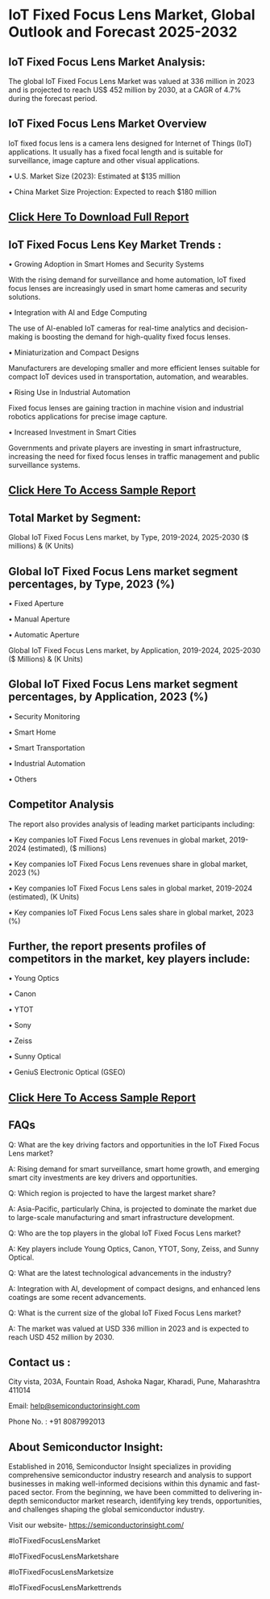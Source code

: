 IoT Fixed Focus Lens Market, Global Outlook and Forecast 2025-2032
=
IoT Fixed Focus Lens Market Analysis:
-
The global IoT Fixed Focus Lens Market was valued at 336 million in 2023 and is projected to reach US$ 452 million by 2030, at a CAGR of 4.7% during the forecast period.

IoT Fixed Focus Lens Market Overview
-
IoT fixed focus lens is a camera lens designed for Internet of Things (IoT) applications. It usually has a fixed focal length and is suitable for surveillance, image capture and other visual applications.

•	U.S. Market Size (2023): Estimated at $135 million

•	China Market Size Projection: Expected to reach $180 million

[Click Here To Download Full Report](https://semiconductorinsight.com/report/iot-fixed-focus-lens-market/)
-
IoT Fixed Focus Lens Key Market Trends  :
-
•	Growing Adoption in Smart Homes and Security Systems

With the rising demand for surveillance and home automation, IoT fixed focus lenses are increasingly used in smart home cameras and security solutions.

•	Integration with AI and Edge Computing

The use of AI-enabled IoT cameras for real-time analytics and decision-making is boosting the demand for high-quality fixed focus lenses.

•	Miniaturization and Compact Designs

Manufacturers are developing smaller and more efficient lenses suitable for compact IoT devices used in transportation, automation, and wearables.

•	Rising Use in Industrial Automation

Fixed focus lenses are gaining traction in machine vision and industrial robotics applications for precise image capture.

•	Increased Investment in Smart Cities

Governments and private players are investing in smart infrastructure, increasing the need for fixed focus lenses in traffic management and public surveillance systems.

[Click Here To Access Sample Report](https://semiconductorinsight.com/download-sample-report/?product_id=92785)
-
Total Market by Segment:
-
Global IoT Fixed Focus Lens market, by Type, 2019-2024, 2025-2030 ($ millions) & (K Units)

Global IoT Fixed Focus Lens market segment percentages, by Type, 2023 (%)
-
•	Fixed Aperture

•	Manual Aperture

•	Automatic Aperture

Global IoT Fixed Focus Lens market, by Application, 2019-2024, 2025-2030 ($ Millions) & (K Units)

Global IoT Fixed Focus Lens market segment percentages, by Application, 2023 (%)
-
•	Security Monitoring

•	Smart Home

•	Smart Transportation

•	Industrial Automation

•	Others

Competitor Analysis
-
The report also provides analysis of leading market participants including:

•	Key companies IoT Fixed Focus Lens revenues in global market, 2019-2024 (estimated), ($ millions)

•	Key companies IoT Fixed Focus Lens revenues share in global market, 2023 (%)

•	Key companies IoT Fixed Focus Lens sales in global market, 2019-2024 (estimated), (K Units)

•	Key companies IoT Fixed Focus Lens sales share in global market, 2023 (%)

Further, the report presents profiles of competitors in the market, key players include:
-
•	Young Optics

•	Canon

•	YTOT

•	Sony

•	Zeiss

•	Sunny Optical

•	GeniuS Electronic Optical (GSEO)

[Click Here To Access Sample Report](https://semiconductorinsight.com/download-sample-report/?product_id=92785)
-
FAQs
-
Q: What are the key driving factors and opportunities in the IoT Fixed Focus Lens market?

A: Rising demand for smart surveillance, smart home growth, and emerging smart city investments are key drivers and opportunities.

Q: Which region is projected to have the largest market share?

A: Asia-Pacific, particularly China, is projected to dominate the market due to large-scale manufacturing and smart infrastructure development.

Q: Who are the top players in the global IoT Fixed Focus Lens market?

A: Key players include Young Optics, Canon, YTOT, Sony, Zeiss, and Sunny Optical.

Q: What are the latest technological advancements in the industry?

A: Integration with AI, development of compact designs, and enhanced lens coatings are some recent advancements.

Q: What is the current size of the global IoT Fixed Focus Lens market?

A: The market was valued at USD 336 million in 2023 and is expected to reach USD 452 million by 2030.

Contact us : 
-
City vista, 203A, Fountain Road, Ashoka Nagar, Kharadi, Pune, Maharashtra 411014

Email: help@semiconductorinsight.com

Phone No. : +91 8087992013

About Semiconductor Insight:
-
Established in 2016, Semiconductor Insight specializes in providing comprehensive semiconductor industry research and analysis to support businesses in making well-informed decisions within this dynamic and fast-paced sector. From the beginning, we have been committed to delivering in-depth semiconductor market research, identifying key trends, opportunities, and challenges shaping the global semiconductor industry.

Visit our website- https://semiconductorinsight.com/

#IoTFixedFocusLensMarket 

#IoTFixedFocusLensMarketshare

#IoTFixedFocusLensMarketsize

#IoTFixedFocusLensMarkettrends 
 
 

